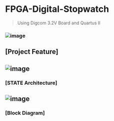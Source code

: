 # FPGA-Digital-Stopwatch
> Using Digcom 3.2V Board and Quartus II

### ![image](https://user-images.githubusercontent.com/70564585/209780535-1935719a-2814-430e-82ce-f26834a02855.png)
## [Project Feature]
## ![image](https://user-images.githubusercontent.com/70564585/209780551-b8d417e7-0e87-4bfa-b229-296ede73f994.png)
### [STATE Architecture]
## ![image](https://user-images.githubusercontent.com/70564585/209780566-bc0fb163-3e92-4b58-b925-aeb0c4ae3589.png)
### [Block Diagram]
